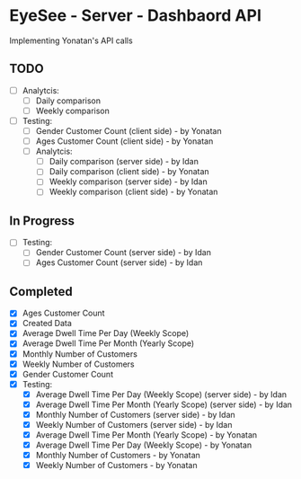 # EyeSee - Server - Dashbaord API
Implementing Yonatan's API calls

## TODO
- [ ] Analytcis:
    - [ ] Daily comparison
    - [ ] Weekly comparison
- [ ] Testing:
    - [ ] Gender Customer Count (client side) - by Yonatan
    - [ ] Ages Customer Count (client side) - by Yonatan
    - [ ] Analytcis:
        - [ ] Daily comparison (server side) - by Idan
        - [ ] Daily comparison (client side) - by Yonatan
        - [ ] Weekly comparison (server side) - by Idan
        - [ ] Weekly comparison (client side) - by Yonatan
## In Progress
- [ ] Testing:
    - [ ] Gender Customer Count (server side) - by Idan
    - [ ] Ages Customer Count (server side) - by Idan
## Completed
- [x] Ages Customer Count
- [x] Created Data
- [x] Average Dwell Time Per Day (Weekly Scope)
- [x] Average Dwell Time Per Month (Yearly Scope)
- [x] Monthly Number of Customers
- [x] Weekly Number of Customers
- [x] Gender Customer Count
- [x] Testing:
    - [x] Average Dwell Time Per Day (Weekly Scope) (server side) - by Idan
    - [x] Average Dwell Time Per Month (Yearly Scope) (server side) - by Idan
    - [x] Monthly Number of Customers (server side) - by Idan
    - [x] Weekly Number of Customers (server side) - by Idan
    - [x] Average Dwell Time Per Month (Yearly Scope) - by Yonatan
    - [x] Average Dwell Time Per Day (Weekly Scope) - by Yonatan
    - [x] Monthly Number of Customers - by Yonatan
    - [x] Weekly Number of Customers - by Yonatan